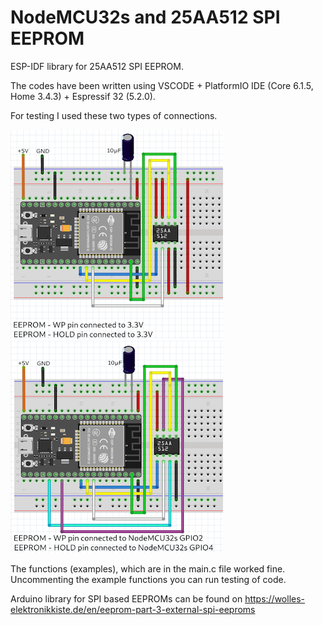 # NodeMCU32s and 25AA512 SPI EEPROM

ESP-IDF library for 25AA512 SPI EEPROM.

The codes have been written using VSCODE + PlatformIO IDE (Core 6.1.5, Home 3.4.3) + Espressif 32 (5.2.0).

For testing I used these two types of connections. 

![breadboard_base](images/breadboard.png)
![breadboard_base](images/breadboard_wp_hd.png)

The functions (examples), which are in the main.c file worked fine. Uncommenting the example functions you can run testing of code.

Arduino library for SPI based EEPROMs can be found on
https://wolles-elektronikkiste.de/en/eeprom-part-3-external-spi-eeproms
